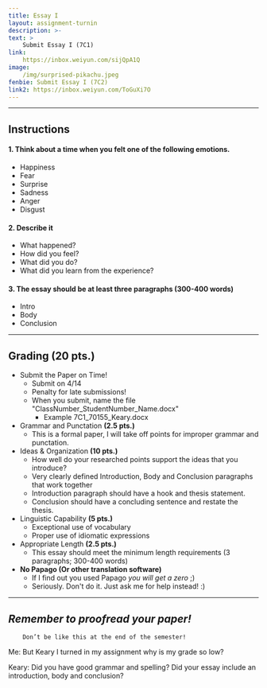 ```yaml
---
title: Essay I
layout: assignment-turnin
description: >-
text: >
    Submit Essay I (7C1)
link: 
    https://inbox.weiyun.com/sijQpA1Q
image: 
    /img/surprised-pikachu.jpeg
fenbie: Submit Essay I (7C2)
link2: https://inbox.weiyun.com/ToGuXi7O
---
```

---
## Instructions
#### 1. Think about a time when you felt one of the following emotions.
* Happiness
* Fear
* Surprise
* Sadness
* Anger
* Disgust 
#### 2. Describe it 
* What happened?
* How did you feel?
* What did you do?
* What did you learn from the experience?
#### 3. The essay should be **at least three paragraphs** (**300-400 words**)
* Intro
* Body
* Conclusion

---
## Grading (20 pts.)
- Submit the Paper on Time!
    - Submit on 4/14
    - Penalty for late submissions! 
	- When you submit, name the file "ClassNumber_StudentNumber_Name.docx"
    	- Example 7C1_70155_Keary.docx
- Grammar and Punctation **(2.5 pts.)**
    - This is a formal paper, I will take off points for improper grammar and punctation.
- Ideas & Organization **(10 pts.)**
    - How well do your researched points support the ideas that you introduce? 
    - Very clearly defined Introduction, Body and Conclusion paragraphs that work together
    - Introduction paragraph should have a hook and thesis statement.
    - Conclusion should have a concluding sentence and restate the thesis.
- Linguistic Capability **(5 pts.)**
    - Exceptional use of vocabulary
    - Proper use of idiomatic expressions
- Appropriate Length **(2.5 pts.)**
    - This essay should meet the minimum length requirements (3 paragraphs; 300-400 words)
- **No Papago (Or other translation software)** 
    - If I find out you used Papago *you will get a zero* ;)
    - Seriously. Don't do it. Just ask me for help instead! :)
---
## ***Remember to proofread your paper!***

        Don’t be like this at the end of the semester!

Me: But Keary I turned in my assignment why is my grade so low?

Keary: Did you have good grammar and spelling? Did your essay include an introduction, body and conclusion?
